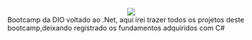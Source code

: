 <div align="center">
    <img src="https://skillicons.dev/icons?i=c#" /><br>
</div>
Bootcamp da DIO voltado ao .Net, aqui irei trazer todos os projetos deste bootcamp,deixando registrado os fundamentos adquiridos com C#
